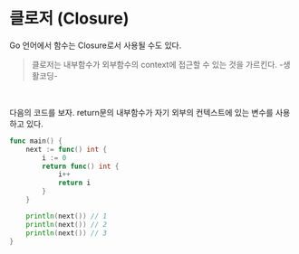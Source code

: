 # 클로저 (Closure)
Go 언어에서 함수는 Closure로서 사용될 수도 있다. 
> 클로저는 내부함수가 외부함수의 context에 접근할 수 있는 것을 가르킨다. -생활코딩-

<br/>

다음의 코드를 보자.
return문의 내부함수가 자기 외부의 컨텍스트에 있는 변수를 사용하고 있다.
```go
func main() {
    next := func() int {
        i := 0
        return func() int {
            i++
            return i
        }
    }

    println(next()) // 1
    println(next()) // 2
    println(next()) // 3
}
```